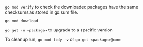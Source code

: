 `go mod verify` to check the downloaded packages have the same
checksums as stored in go.sum file.

`go mod download`

`go get -u <package>` to upgrade to a specific version

To cleanup run, `go mod tidy -v` or `go get <package>@none`
